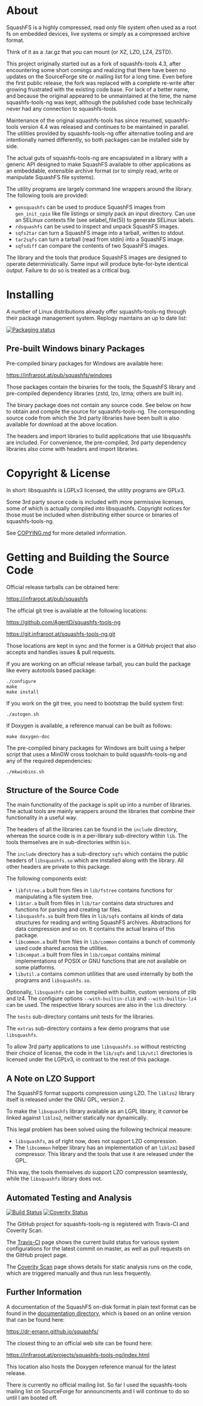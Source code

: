 # About

SquashFS is a highly compressed, read only file system often used as a root fs
on embedded devices, live systems or simply as a compressed archive format.

Think of it as a .tar.gz that you can mount (or XZ, LZO, LZ4, ZSTD).

This project originally started out as a fork of squashfs-tools 4.3, after
encountering some short comings and realizing that there have been no updates
on the SourceForge site or mailing list for a long time. Even before the first
public release, the fork was replaced with a complete re-write after growing
frustrated with the existing code base. For lack of a better name, and because
the original appeared to be unmaintained at the time, the name squashfs-tools-ng
was kept, although the published code base technically never had any connection
to squashfs-tools.

Maintenance of the original squashfs-tools has since resumed, squashfs-tools
version 4.4 was released and continues to be maintained in parallel. The
utilities provided by squashfs-tools-ng offer alternative tooling and are
intentionally named differently, so both packages can be installed side by
side.

The actual guts of squashfs-tools-ng are encapsulated in a library with a
generic API designed to make SquashFS available to other applications as an
embeddable, extensible archive format (or to simply read, write or manipulate
SquashFS file systems).

The utility programs are largely command line wrappers around the library. The
following tools are provided:

 - `gensquashfs` can be used to produce SquashFS images from `gen_init_cpio`
   like file listings or simply pack an input directory. Can use an SELinux
   contexts file (see selabel_file(5)) to generate SELinux labels.
 - `rdsquashfs` can be used to inspect and unpack SquashFS images.
 - `sqfs2tar` can turn a SquashFS image into a tarball, written to stdout.
 - `tar2sqfs` can turn a tarball (read from stdin) into a SquashFS image.
 - `sqfsdiff` can compare the contents of two SquashFS images.

The library and the tools that produce SquashFS images are designed to operate
deterministically. Same input will produce byte-for-byte identical
output. Failure to do so is treated as a critical bug.

# Installing

A number of Linux distributions already offer squashfs-tools-ng through their
package management system. Replogy maintains an up to date list:

[![Packaging status](https://repology.org/badge/vertical-allrepos/squashfs-tools-ng.svg)](https://repology.org/project/squashfs-tools-ng/versions)

## Pre-built Windows binary Packages

Pre-compiled binary packages for Windows are available here:

https://infraroot.at/pub/squashfs/windows

Those packages contain the binaries for the tools, the SquashFS library
and pre-compiled dependency libraries (zstd, lzo, lzma; others are built in).

The binary package does not contain any source code. See below on how to obtain
and compile the source for squashfs-tools-ng. The corresponding source code
from which the 3rd party libraries have been built is also available for
download at the above location.

The headers and import libraries to build applications that use libsquashfs are
included. For convenience, the pre-compiled, 3rd party dependency libraries
also come with headers and import libraries.

# Copyright & License

In short: libsquashfs is LGPLv3 licensed, the utility programs are GPLv3.

Some 3rd party source code is included with more permissive licenses, some of
which is actually compiled into libsquashfs. Copyright notices for those must
be included when distributing either source or binaries of squashfs-tools-ng.

See [COPYING.md](COPYING.md) for more detailed information.

# Getting and Building the Source Code

Official release tarballs can be obtained here:

https://infraroot.at/pub/squashfs

The official git tree is available at the following locations:

https://github.com/AgentD/squashfs-tools-ng

https://git.infraroot.at/squashfs-tools-ng.git

Those locations are kept in sync and the former is a GitHub project that also
accepts and handles issues & pull requests.

If you are working on an official release tarball, you can build the package
like every autotools based package:

	./configure
	make
	make install

If you work on the git tree, you need to bootstrap the build system first:

	./autogen.sh

If Doxygen is available, a reference manual can be built as follows:

	make doxygen-doc

The pre-compiled binary packages for Windows are built using a helper script
that uses a MinGW cross toolchain to build squashfs-tools-ng and any of the
required dependencies:

	./mkwinbins.sh

## Structure of the Source Code

The main functionality of the package is split up into a number of libraries.
The actual tools are mainly wrappers around the libraries that combine their
functionality in a useful way.

The headers of all the libraries can be found in the `include` directory,
whereas the source code is in a per-library sub-directory within `lib`. The
tools themselves are in sub-directories within `bin`.

The `include` directory has a sub-directory `sqfs` which contains the public
headers of `libsquashfs.so` which are installed along with the library. All
other headers are private to this package.

The following components exist:
 - `libfstree.a` built from files in `lib/fstree` contains functions for
   manipulating a file system tree.
 - `libtar.a` built from files in `lib/tar` contains data structures and
   functions for parsing and creating tar files.
 - `libsquashfs.so` built from files in `lib/sqfs` contains all kinds of
   data structures for reading and writing SquashFS archives. Abstractions
   for data compression and so on. It contains the actual brains of this
   package.
 - `libcommon.a` built from files in `lib/common` contains a bunch
   of commonly used code shared across the utilities.
 - `libcompat.a` built from files in `lib/compat` contains minimal
   implementations of POSIX or GNU functions that are not available on some
   platforms.
 - `libutil.a` contains common utilities that are used internally by both the
   programs and `libsquashfs.so`.

Optionally, `libsquashfs` can be compiled with builtin, custom versions of zlib
and lz4. The configure options `--with-builtin-zlib` and `--with-builtin-lz4`
can be used. The respective library sources are also in the `lib` directory.

The `tests` sub-directory contains unit tests for the libraries.

The `extras` sub-directory contains a few demo programs that use `libsquashfs`.

To allow 3rd party applications to use `libsquashfs.so` without restricting
their choice of license, the code in the `lib/sqfs` and `lib/util` directories
is licensed under the LGPLv3, in contrast to the rest of this package.

## A Note on LZO Support

The SquashFS format supports compression using LZO. The `liblzo2` library
itself is released under the GNU GPL, version 2.

To make the `libsquashfs` library available as an LGPL library, it *cannot* be
linked against `liblzo2`, neither statically nor dynamically.

This legal problem has been solved using the following technical measure:

 - `libsquashfs`, as of right now, does not support LZO compression.
 - The `libcommon` helper library has an implementation of an `liblzo2` based
   compressor. This library and the tools that use it are released under
   the GPL.

This way, the tools themselves *do* support LZO compression seamlessly, while
the `libsquashfs` library does not.

## Automated Testing and Analysis

[![Build Status](https://travis-ci.org/AgentD/squashfs-tools-ng.svg?branch=master)](https://travis-ci.org/AgentD/squashfs-tools-ng)
[![Coverity Status](https://scan.coverity.com/projects/18718/badge.svg)](https://scan.coverity.com/projects/squashfs-tools-ng)

The GitHub project for squashfs-tools-ng is registered with Travis-CI and
Coverity Scan.

The [Travis-CI](https://travis-ci.org/github/AgentD/squashfs-tools-ng]) page
shows the current build status for various system configurations for the
latest commit on master, as well as pull requests on the GitHub project page.

The [Coverity Scan](https://scan.coverity.com/projects/squashfs-tools-ng) page
shows details for static analysis runs on the code, which are triggered
manually and thus run less frequently.

## Further Information

A documentation of the SquashFS on-disk format in plain text format can be
found in the [documentation directory](doc/format.txt), which is based on
an online version that can be found here:

https://dr-emann.github.io/squashfs/


The closest thing to an official web site can be found here:

https://infraroot.at/projects/squashfs-tools-ng/index.html

This location also hosts the Doxygen reference manual for the latest release.

There is currently no official mailing list. So far I used the squashfs-tools
mailing list on SourceForge for announcments and I will continue to do so
until I am booted off.
